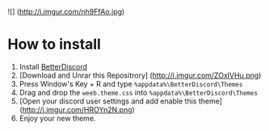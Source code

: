 ![] (http://i.imgur.com/nh9FfAo.jpg)
# How to install
1. Install [BetterDiscord](https://betterdiscord.net/home/)
2. [Download and Unrar this Repositrory] (http://i.imgur.com/ZOxIVHu.png)
3. Press Window's Key + R and type `%appdata%\BetterDiscord\Themes`
4. Drag and drop the `weeb.theme.css` into `%appdata%\BetterDiscord\Themes`
5. [Open your discord user settings and add enable this theme] (http://i.imgur.com/HROYn2N.png)
6. Enjoy your new theme.
